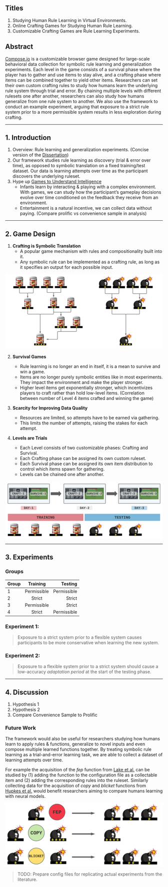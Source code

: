 ## Titles
1. Studying Human Rule Learning in Virtual Environments. 
2. Online Crafting Games for Studying Human Rule Learning.
3. Customizable Crafting Games are Rule Learning Experiments. 

## Abstract

[Compose.io](https://compose-io.netlify.app/) is a customizable browser game designed for large-scale behavioral data collection for symbolic rule learning and generalization experiments. Each level in the game consists of a survival phase where the player has to gather and use items to stay alive, and a crafting phase where items can be combined together to yield other items. Researchers can set their own custom crafting rules to study how humans learn the underlying rule system through trial and error. By chaining multiple levels with different rulesets one after another, researchers can also study how humans generalize from one rule system to another. We also use the framework to conduct an example experiment, arguing that exposure to a strict rule system prior to a more permissible system results in less exploration during crafting.

---

## 1. Introduction

1. Overview: Rule learning and generalization experiments. (Concise version of the [Dissertation](https://egeersu.github.io/papers/dissertation.pdf))
2. Our framework studies rule learning as discovery (trial & error over time), as opposed to symbolic translation on a fixed training/test dataset. Our data is learning attempts over time as the participant discovers the underlying ruleset. 
4. Hype up [Games to Understand Intelligence](https://cognitivesciencesociety.org/wp-content/uploads/2021/05/WS2.pdf) 
    - Infants learn by interacting & playing with a complex environment. With games, we can study how the participant’s gameplay decisions evolve over time conditioned on the feedback they receive from an environment. 
    - Entertainment is a natural incentive, we can collect data without paying. (Compare prolific vs convenience sample in analysis)

---
## 2. Game Design 

1. **Crafting is Symbolic Translation**
   * A popular game mechanism with rules and compositionality built into it. 
   * Any symbolic rule can be implemented as a crafting rule, as long as it specifies an output for each possible input. 
   
![trees](crafting_tree.png)

2. **Survival Games**
   * Rule learning is no longer an end in itself, it is a mean to survive and win a game.
   * Items are no longer purely symbolic entities like in most experiments. They impact the environment and make the player stronger. 
   * Higher level items get exponentially stronger, which incentivizes players to craft rather than hold low-level items. (Correlation between number of Level 4 items crafted and winning the game)

4. **Scarcity for Improving Data Quality** 
   * Resources are limited, so attempts have to be earned via gathering.
   * This limits the number of attempts, raising the stakes for each attempt. 

6. **Levels are Trials** 
   * Each Level consists of two customizable phases: Crafting and Survival. 
   * Each Crafting phase can be assigned its own custom ruleset.
   * Each Survival phase can be assigned its own item distribution to control which items spawn for gathering. 
   * Levels can be chained one after another.
    
![days](days.png)

---
## 3. Experiments


### Groups

| Group   |      Training      |  Testing |
|----------|:-------------:|------:|
| 1 |  Permissible | Permissible |
| 2 |    Strict   |   Strict |
| 3 | Permissible |    Strict |
| 4 |  Strict | Permissible |

### Experiment 1: 

> Exposure to a strict system prior to a flexible system causes participants to be more conservative when learning the new system. 



### Experiment 2: 
> Exposure to a flexible system prior to a strict system should cause a low-accuracy _adaptation period_ at the start of the testing phase. 

---

## 4. Discussion 
1. Hypothesis 1
2. Hypothesis 2
3. Compare Convenience Sample to Prolific

### Future Work


The framework would also be useful for researchers studying how humans learn to apply rules \& functions, generalize to novel inputs and even compose multiple learned functions together. By treating symbolic rule learning as a trial-and-error learning task, we are able to collect a dataset of learning attempts over time. 

For example the acquisition of the _fep_ function from [Lake et al.](https://arxiv.org/pdf/1901.04587.pdf) can be studied by (1) adding the function to the configuration file as a collectable item and (2) adding the corresponding rules into the ruleset. Similarly collecting data for the acquisition of _copy_ and _blicket_ functions from [Hupkes et al.](https://arxiv.org/abs/1908.08351) would benefit researchers aiming to compare humans learning with neural models.

![](functions1.png)

> TODO: Prepare config files for replicating actual experiments from the literature. 
